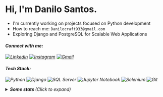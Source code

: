 # Hi, I'm Danilo Santos.

-  I'm currently working on projects focused on Python development  
-  How to reach me:  ``Danilocraft933@gmail.com``  
-  Exploring Django and PostgreSQL for Scalable Web Applications  

#### <i>Connect with me<i>:  
[![LinkedIn](https://img.shields.io/badge/LinkedIn-092E20?style=for-the-badge&logo=linkedin&logoColor=white)](https://www.linkedin.com/in/danilo-santos-79008625b/) 
[![Instagram](https://img.shields.io/badge/Instagram-092E20?style=for-the-badge&logoColor=fff&logo=instagram)](https://instagram.com/danilosmoura_)
[![Gmail](https://img.shields.io/badge/Gmail-092E20?style=for-the-badge&logo=gmail&logoColor=white)](mailto:danilocraft933@gmail.com)   



#### <i>Tech Stack<i>:  
![Python](https://img.shields.io/badge/Python-092E20?style=for-the-badge&logo=python&logoColor=white) 
![Django](https://img.shields.io/badge/Django-092E20?style=for-the-badge&logo=django&logoColor=white) 
![SQL Server](https://img.shields.io/badge/SQL%20Server-092E20?style=for-the-badge&logo=microsoft-sql-server&logoColor=white)  ![Jupyter Notebook](https://img.shields.io/badge/Jupyter-092E20?style=for-the-badge&logo=jupyter&logoColor=white) ![Selenium](https://img.shields.io/badge/Selenium-092E20?style=for-the-badge&logo=selenium&logoColor=white)  ![Git](https://img.shields.io/badge/Git-092E20?style=for-the-badge&logo=git&logoColor=white) 

<details>
  <summary> <b> Some stats </b> <i>(Click to expand)</i> </summary>
  <br>
  
  <a href="https://github.com/anuraghazra/github-readme-stats">
    <img align="center" src="https://github-readme-stats.vercel.app/api?username=DaniDMoura&show_icons=true&count_private=true&theme=midnight-purple&hide=issues" />
  </a>
  
---
  
  <p>
    <a href="https://github.com/ryo-ma/github-profile-trophy" align="center">
      <img align="center" src="https://github-profile-trophy.vercel.app/?theme=discord&margin-w=8&column=6&username=DaniDMoura" alt="Trophies" />
    </a>
  </p>
  
--- 

  <img src="https://github-readme-stats.vercel.app/api/top-langs/?username=DaniDMoura&layout=compact&langs_count=999&theme=midnight-purple" alt="Langs" />
</p>
<hr>
</details>

